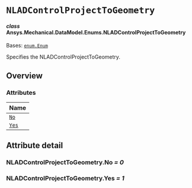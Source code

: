# `NLADControlProjectToGeometry`

<a id="ansys.mechanical.stubs.v242.Ansys.Mechanical.DataModel.Enums.NLADControlProjectToGeometry"></a>

#### *class* Ansys.Mechanical.DataModel.Enums.NLADControlProjectToGeometry

Bases: [`enum.Enum`](https://docs.python.org/3/library/enum.html#enum.Enum)

Specifies the NLADControlProjectToGeometry.

<!-- !! processed by numpydoc !! -->

<a id="overview"></a>

## Overview

### Attributes

| Name |
| -------------------------------------------- |
| [`No`](#NLADControlProjectToGeometry.No) |
| [`Yes`](#NLADControlProjectToGeometry.Yes) |

<a id="attribute-detail"></a>

## Attribute detail

<a id="NLADControlProjectToGeometry.No"></a>

### NLADControlProjectToGeometry.No *= 0*

<a id="NLADControlProjectToGeometry.Yes"></a>

### NLADControlProjectToGeometry.Yes *= 1*


